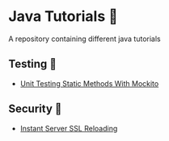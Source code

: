 # Java Tutorials 📝
A repository containing different java tutorials

## Testing 🎯
- [Unit Testing Static Methods With Mockito](mock-statics-with-mockito)

## Security 🔐
- [Instant Server SSL Reloading](instant-server-ssl-reloading)